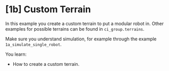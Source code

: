 # [1b] Custom Terrain

In this example you create a custom terrain to put a modular robot in.
Other examples for possible terrains can be found in `ci_group.terrains`.

Make sure you understand simulation, for example through the example `1a_simulate_single_robot`.

You learn:

- How to create a custom terrain.
